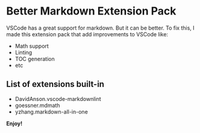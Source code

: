 # Better Markdown Extension Pack

VSCode has a great support for markdown. But it can be better.
To fix this, I made this extension pack that add improvements to VSCode like:

- Math support
- Linting
- TOC generation
- etc

## List of extensions built-in

- DavidAnson.vscode-markdownlint
- goessner.mdmath
- yzhang.markdown-all-in-one

**Enjoy!**
